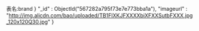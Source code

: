 表名:brand
}
    "_id" : ObjectId("567282a795f73e7e773bba1a"),
    "imageurl" : "http://img.alicdn.com/bao/uploaded/TB1FIXKJFXXXXbiXFXXSutbFXXX.jpg_120x120Q30.jpg"
}